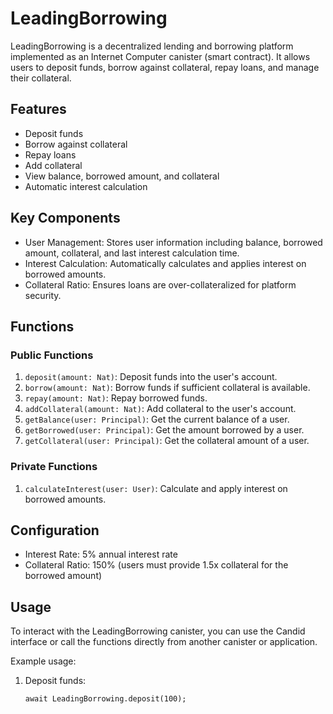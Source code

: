 # LeadingBorrowing

LeadingBorrowing is a decentralized lending and borrowing platform implemented as an Internet Computer canister (smart contract). It allows users to deposit funds, borrow against collateral, repay loans, and manage their collateral.

## Features

- Deposit funds
- Borrow against collateral
- Repay loans
- Add collateral
- View balance, borrowed amount, and collateral
- Automatic interest calculation

## Key Components

- User Management: Stores user information including balance, borrowed amount, collateral, and last interest calculation time.
- Interest Calculation: Automatically calculates and applies interest on borrowed amounts.
- Collateral Ratio: Ensures loans are over-collateralized for platform security.

## Functions

### Public Functions

1. `deposit(amount: Nat)`: Deposit funds into the user's account.
2. `borrow(amount: Nat)`: Borrow funds if sufficient collateral is available.
3. `repay(amount: Nat)`: Repay borrowed funds.
4. `addCollateral(amount: Nat)`: Add collateral to the user's account.
5. `getBalance(user: Principal)`: Get the current balance of a user.
6. `getBorrowed(user: Principal)`: Get the amount borrowed by a user.
7. `getCollateral(user: Principal)`: Get the collateral amount of a user.

### Private Functions

1. `calculateInterest(user: User)`: Calculate and apply interest on borrowed amounts.

## Configuration

- Interest Rate: 5% annual interest rate
- Collateral Ratio: 150% (users must provide 1.5x collateral for the borrowed amount)

## Usage

To interact with the LeadingBorrowing canister, you can use the Candid interface or call the functions directly from another canister or application.

Example usage:

1. Deposit funds:
   ```motoko
   await LeadingBorrowing.deposit(100);


